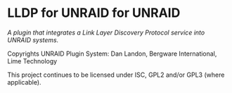 LLDP for UNRAID for UNRAID
================
_A plugin that integrates a Link Layer Discovery Protocol service into UNRAID systems._

Copyrights UNRAID Plugin System: Dan Landon, Bergware International, Lime Technology

This project continues to be licensed under ISC, GPL2 and/or GPL3 (where applicable).
